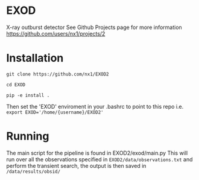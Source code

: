# EXOD
X-ray outburst detector
See Github Projects page for more information
https://github.com/users/nx1/projects/2

# Installation
`git clone https://github.com/nx1/EXOD2`

`cd EXOD`

`pip -e install .`

Then set the 'EXOD' enviroment in your .bashrc to point to this repo i.e.
`export EXOD='/home/{username}/EXOD2'`


# Running
The main script for the pipeline is found in EXOD2/exod/main.py
This will run over all the observations specified in 
`EXOD2/data/observations.txt`
and perform the transient search, the output is then saved in
`/data/results/obsid/`

